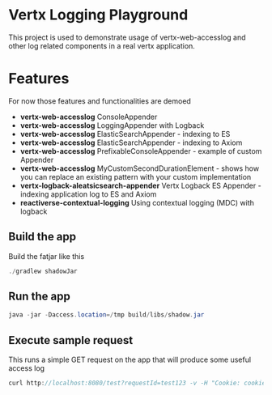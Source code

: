 # Vertx Logging Playground

This project is used to demonstrate usage of vertx-web-accesslog and other log related components in a real vertx application.

# Features 

For now those features and functionalities are demoed

* **vertx-web-accesslog** ConsoleAppender
* **vertx-web-accesslog** LoggingAppender with Logback
* **vertx-web-accesslog** ElasticSearchAppender - indexing to ES
* **vertx-web-accesslog** ElasticSearchAppender - indexing to Axiom
* **vertx-web-accesslog** PrefixableConsoleAppender - example of custom Appender
* **vertx-web-accesslog** MyCustomSecondDurationElement - shows how you can replace an existing pattern with your custom implementation
* **vertx-logback-aleatsicsearch-appender** Vertx Logback ES Appender - indexing application log to ES and Axiom
* **reactiverse-contextual-logging** Using contextual logging (MDC) with logback



## Build the app

Build the fatjar like this

```java
./gradlew shadowJar
```

## Run the app


```java
java -jar -Daccess.location=/tmp build/libs/shadow.jar
```


## Execute sample request

This runs a simple GET request on the app that will produce some useful access log

```java
curl http://localhost:8080/test?requestId=test123 -v -H "Cookie: cookie1=cookie1Value; cookie2=cookie2Value"
```
